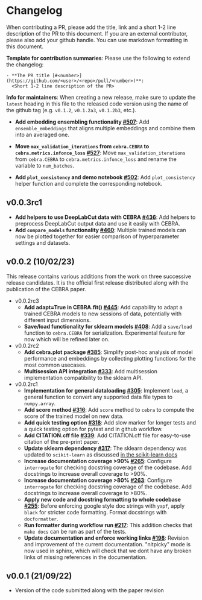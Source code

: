 # Changelog

When contributing a PR, please add the title, link and a short 1-2 line description of the 
PR to this document. If you are an external contributor, please also add your github handle.
You can use markdown formatting in this document.

**Template for contribution summaries**: Please use the following to extend the changelog:

```
- **The PR title [#<number>](https://github.com/<user>/<repo>/pull/<number>)**:
  <Short 1-2 line description of the PR>
```

**Info for maintainers**: When creating a new release, make sure to update the `latest` heading
in this file to the released code version using the name of the github tag (e.g. `v0.1.2`,
`v0.1.2a3`, `v0.1.2b3`, etc.).

- **Add embedding ensembling functionality [#507](https://github.com/AdaptiveMotorControlLab/CEBRA-dev/pull/507)**:
  Add ``ensemble_embeddings`` that aligns multiple embeddings and combine them into an averaged one.

- **Move `max_validation_iterations` from `cebra.CEBRA` to `cebra.metrics.infonce_loss` [#527](https://github.com/AdaptiveMotorControlLab/CEBRA-dev/pull/527)**:
  Move `max_validation_iterations` from `cebra.CEBRA` to `cebra.metrics.infonce_loss` and 
  rename the variable to `num_batches`. 

- **Add `plot_consistency` and demo notebook [#502](https://github.com/AdaptiveMotorControlLab/CEBRA-dev/pull/502)**:
  Add `plot_consistency` helper function and complete the corresponding notebook.


## v0.0.3rc1

- **Add helpers to use DeepLabCut data with CEBRA [#436](https://github.com/stes/neural_cl/pull/436)**:
  Add helpers to preprocess DeepLabCut output data and use it easily with CEBRA.
- **Add `compare_models` functionality [#460](https://github.com/stes/neural_cl/pull/460)**:
  Multiple trained models can now be plotted together for easier comparison of hyperparameter
  settings and datasets.

## v0.0.2 (10/02/23)

This release contains various additions from the work on three successive release candidates.
It is the official first release distributed along with the publication of the CEBRA paper.

- v0.0.2rc3
  - **Add adapt=True in CEBRA.fit() [#445](https://github.com/stes/neural_cl/pull/445)**:
    Add capability to adapt a trained CEBRA models to new sessions of data, potentially with different input
    dimensions.
  - **Save/load functionality for sklearn models [#408](https://github.com/stes/neural_cl/pull/408)**:
    Add a `save/load` function to `cebra.CEBRA` for serialization. Experimental feature for now which will be
    refined later on.
- v0.0.2rc2
  - **Add cebra.plot package [#385](https://github.com/stes/neural_cl/pull/385)**:
    Simplify post-hoc analysis of model performance and embeddings by collecting plotting functions for the most common usecases.
  - **Multisession API integration [#333](https://github.com/stes/neural_cl/pull/333)**:
    Add multisession implementation compatibility to the sklearn API. 
- v0.0.2rc1
  - **Implementation for general dataloading [#305](https://github.com/stes/neural_cl/pull/305)**:
    Implement `load`, a general function to convert any supported data file types to ``numpy.array``.
  - **Add score method [#316](https://github.com/stes/neural_cl/pull/316)**:
    Add ``score`` method to ``cebra`` to compute the score of the trained model on new data.
  - **Add quick testing option [#318](https://github.com/stes/neural_cl/pull/318)**:
    Add slow marker for longer tests and a quick testing option for pytest and in github workflow.
  - **Add CITATION.cff file [#339](https://github.com/stes/neural_cl/pull/339)**:
    Add CITATION.cff file for easy-to-use citation of the pre-print paper. 
  - **Update sklearn dependency [#317](https://github.com/stes/neural_cl/pull/317)**:
    The sklearn dependency was updated to `scikit-learn` as discussed
    [in the scikit-learn docs](https://github.com/scikit-learn/sklearn-pypi-package)
  - **Increase documentation coverage >90% [#265](https://github.com/stes/neural_cl/pull/265)**:
    Configure `interrogate` for checking docstring coverage of the codebase. Add docstrings to increase
    overall coverage to >90%.
  - **Increase documentation coverage >80% [#263](https://github.com/stes/neural_cl/pull/263)**:
    Configure `interrogate` for checking docstring coverage of the codebase. Add docstrings to increase
    overall coverage to >80%.
  - **Apply new code and docstring formatting to whole codebase [#255](https://github.com/stes/neural_cl/pull/255)**:
    Before enforcing google style doc strings with `yapf`, apply `black` for stricter code formatting.
    Format docstrings with `docformatter`.
  - **Run formatter during workflow run [#217](https://github.com/stes/neural_cl/pull/217)**:
    This addition checks that `make docs` can be run as part of the tests.
  - **Update documentation and enforce working links [#198](https://github.com/stes/neural_cl/pull/198)**:
    Revision and improvement of the current documentation. "nitpicky" mode is now used in sphinx,
    which will check that we dont have any broken links of missing references in the documentation.

## v0.0.1 (21/09/22)

- Version of the code submitted along with the paper revision
